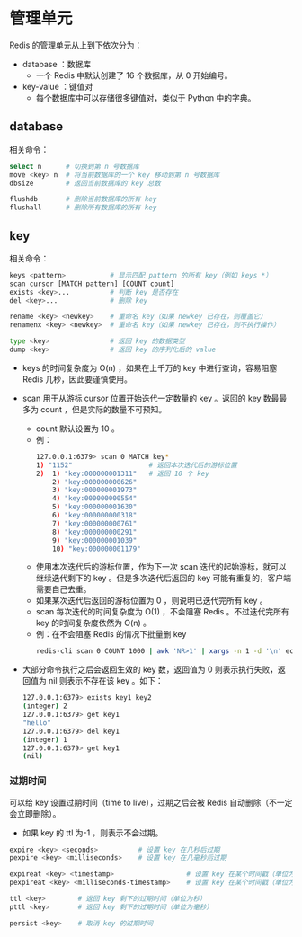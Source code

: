 # 管理单元

Redis 的管理单元从上到下依次分为：
- database ：数据库
  - 一个 Redis 中默认创建了 16 个数据库，从 0 开始编号。
- key-value ：键值对
  - 每个数据库中可以存储很多键值对，类似于 Python 中的字典。

## database

相关命令：
```sh
select n      # 切换到第 n 号数据库
move <key> n  # 将当前数据库的一个 key 移动到第 n 号数据库
dbsize        # 返回当前数据库的 key 总数

flushdb       # 删除当前数据库的所有 key
flushall      # 删除所有数据库的所有 key
```

## key

相关命令：
```sh
keys <pattern>           # 显示匹配 pattern 的所有 key（例如 keys *）
scan cursor [MATCH pattern] [COUNT count]
exists <key>...          # 判断 key 是否存在
del <key>...             # 删除 key

rename <key> <newkey>    # 重命名 key（如果 newkey 已存在，则覆盖它）
renamenx <key> <newkey>  # 重命名 key（如果 newkey 已存在，则不执行操作）

type <key>               # 返回 key 的数据类型
dump <key>               # 返回 key 的序列化后的 value
```
- keys 的时间复杂度为 O(n) ，如果在上千万的 key 中进行查询，容易阻塞 Redis 几秒，因此要谨慎使用。
- scan 用于从游标 cursor 位置开始迭代一定数量的 key 。返回的 key 数最最多为 count ，但是实际的数量不可预知。
  - count 默认设置为 10 。
  - 例：
    ```sh
    127.0.0.1:6379> scan 0 MATCH key*
    1) "1152"                   # 返回本次迭代后的游标位置
    2)  1) "key:000000001311"   # 返回 10 个 key
        2) "key:000000000626"
        3) "key:000000001973"
        4) "key:000000000554"
        5) "key:000000001630"
        6) "key:000000000318"
        7) "key:000000000761"
        8) "key:000000000291"
        9) "key:000000001039"
        10) "key:000000001179"
    ```
  - 使用本次迭代后的游标位置，作为下一次 scan 迭代的起始游标，就可以继续迭代剩下的 key 。但是多次迭代后返回的 key 可能有重复的，客户端需要自己去重。
  - 如果某次迭代后返回的游标位置为 0 ，则说明已迭代完所有 key 。
  - scan 每次迭代的时间复杂度为 O(1) ，不会阻塞 Redis 。不过迭代完所有 key 的时间复杂度依然为 O(n) 。
  - 例：在不会阻塞 Redis 的情况下批量删 key
    ```sh
    redis-cli scan 0 COUNT 1000 | awk 'NR>1' | xargs -n 1 -d '\n' echo del | redis-cli
    ```

- 大部分命令执行之后会返回生效的 key 数，返回值为 0 则表示执行失败，返回值为 nil 则表示不存在该 key 。如下：
    ```sh
    127.0.0.1:6379> exists key1 key2
    (integer) 2
    127.0.0.1:6379> get key1
    "hello"
    127.0.0.1:6379> del key1
    (integer) 1
    127.0.0.1:6379> get key1
    (nil)
    ```

### 过期时间

可以给 key 设置过期时间（time to live），过期之后会被 Redis 自动删除（不一定会立即删除）。
- 如果 key 的 ttl 为-1 ，则表示不会过期。

```sh
expire <key> <seconds>          # 设置 key 在几秒后过期
pexpire <key> <milliseconds>    # 设置 key 在几毫秒后过期

expireat <key> <timestamp>                  # 设置 key 在某个时间戳（单位为秒）之后过期
pexpireat <key> <milliseconds-timestamp>    # 设置 key 在某个时间戳（单位为毫秒）之后过期

ttl <key>        # 返回 key 剩下的过期时间（单位为秒）
pttl <key>       # 返回 key 剩下的过期时间（单位为毫秒）

persist <key>    # 取消 key 的过期时间
```
